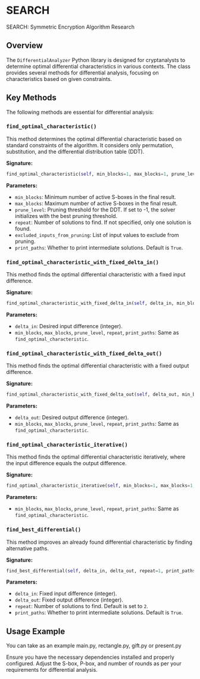 # SEARCH
SEARCH: Symmetric Encryption Algorithm Research

## Overview

The `DifferentialAnalyzer` Python library is designed for cryptanalysts to determine optimal differential characteristics in various contexts. The class provides several methods for differential analysis, focusing on characteristics based on given constraints. 

## Key Methods

The following methods are essential for differential analysis:

### `find_optimal_characteristic()`

This method determines the optimal differential characteristic based on standard constraints of the algorithm. It considers only permutation, substitution, and the differential distribution table (DDT).

**Signature:**

```python
find_optimal_characteristic(self, min_blocks=1, max_blocks=1, prune_level=-1, repeat=1, excluded_inputs_from_pruning=None, print_paths=True)
```

**Parameters:**

- `min_blocks`: Minimum number of active S-boxes in the final result.
- `max_blocks`: Maximum number of active S-boxes in the final result.
- `prune_level`: Pruning threshold for the DDT. If set to -1, the solver initializes with the best pruning threshold.
- `repeat`: Number of solutions to find. If not specified, only one solution is found.
- `excluded_inputs_from_pruning`: List of input values to exclude from pruning.
- `print_paths`: Whether to print intermediate solutions. Default is `True`.

### `find_optimal_characteristic_with_fixed_delta_in()`

This method finds the optimal differential characteristic with a fixed input difference.

**Signature:**

```python
find_optimal_characteristic_with_fixed_delta_in(self, delta_in, min_blocks=1, max_blocks=1, prune_level=-1, repeat=1, print_paths=True)
```

**Parameters:**

- `delta_in`: Desired input difference (integer).
- `min_blocks`, `max_blocks`, `prune_level`, `repeat`, `print_paths`: Same as `find_optimal_characteristic`.

### `find_optimal_characteristic_with_fixed_delta_out()`

This method finds the optimal differential characteristic with a fixed output difference.

**Signature:**

```python
find_optimal_characteristic_with_fixed_delta_out(self, delta_out, min_blocks=1, max_blocks=1, prune_level=-1, repeat=1, print_paths=True)
```

**Parameters:**

- `delta_out`: Desired output difference (integer).
- `min_blocks`, `max_blocks`, `prune_level`, `repeat`, `print_paths`: Same as `find_optimal_characteristic`.

### `find_optimal_characteristic_iterative()`

This method finds the optimal differential characteristic iteratively, where the input difference equals the output difference.

**Signature:**

```python
find_optimal_characteristic_iterative(self, min_blocks=1, max_blocks=1, prune_level=-1, repeat=2, print_paths=True)
```

**Parameters:**

- `min_blocks`, `max_blocks`, `prune_level`, `repeat`, `print_paths`: Same as `find_optimal_characteristic`.

### `find_best_differential()`

This method improves an already found differential characteristic by finding alternative paths.

**Signature:**

```python
find_best_differential(self, delta_in, delta_out, repeat=1, print_paths=True)
```

**Parameters:**

- `delta_in`: Fixed input difference (integer).
- `delta_out`: Fixed output difference (integer).
- `repeat`: Number of solutions to find. Default is set to `2`.
- `print_paths`: Whether to print intermediate solutions. Default is `True`.

## Usage Example

  You can take as an example main.py, rectangle.py, gift.py or present.py


Ensure you have the necessary dependencies installed and properly configured. Adjust the S-box, P-box, and number of rounds as per your requirements for differential analysis.
